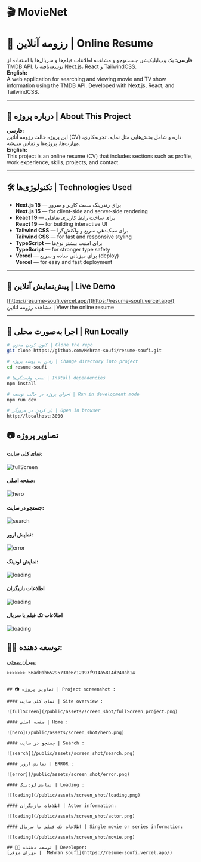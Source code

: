# 🎬 MovieNet

# 🎯 رزومه آنلاین | Online Resume

**فارسی:**
یک وب‌اپلیکیشن جست‌وجو و مشاهده اطلاعات فیلم‌ها و سریال‌ها با استفاده از TMDB API.
توسعه‌یافته با Next.js، React و TailwindCSS.
</br>
**English:**  
A web application for searching and viewing movie and TV show information using the TMDB API. Developed with Next.js, React, and TailwindCSS.

---

## 🧠 درباره پروژه | About This Project

**فارسی:**  
این پروژه حالت رزومه آنلاین (CV) داره و شامل بخش‌هایی مثل نمایه، تجربه‌کاری، مهارت‌ها، پروژه‌ها و تماس می‌شه.  
**English:**  
This project is an online resume (CV) that includes sections such as profile, work experience, skills, projects, and contact.

---

## 🛠️ تکنولوژی‌ها | Technologies Used

- **Next.js 15** — برای رندرینگ سمت کاربر و سرور  
  **Next.js 15** — for client‑side and server‑side rendering
- **React 19** — برای ساخت رابط کاربری تعاملی  
  **React 19** — for building interactive UI
- **Tailwind CSS** — برای سبک‌دهی سریع و واکنش‌گرا  
  **Tailwind CSS** — for fast and responsive styling
- **TypeScript** — برای امنیت بیشتر نوع‌ها  
  **TypeScript** — for stronger type safety
- **Vercel** — برای میزبانی ساده و سریع (deploy)  
  **Vercel** — for easy and fast deployment

---

## 🔗 پیش‌نمایش آنلاین | Live Demo

[https://resume-soufi.vercel.app/](https://resume-soufi.vercel.app/)  
مشاهده رزومه آنلاین | View the online resume

---

## 🚀 اجرا به‌صورت محلی | Run Locally

```bash
# کلون کردن مخزن | Clone the repo
git clone https://github.com/Mehran-soufi/resume-soufi.git

# رفتن به پوشه پروژه | Change directory into project
cd resume-soufi

# نصب وابستگی‌ها | Install dependencies
npm install

# اجرای پروژه در حالت توسعه | Run in development mode
npm run dev

# باز کردن در مرورگر | Open in browser
http://localhost:3000
```

## 📷 تصاویر پروژه

#### نمای کلی سایت:

![fullScreen](/public/assets/screen_shot/fullScreen_project.png)

#### صفحه اصلی:

![hero](/public/assets/screen_shot/hero.png)

#### جستجو در سایت:

![search](/public/assets/screen_shot/search.png)

#### نمایش ارور:

![error](/public/assets/screen_shot/error.png)

#### نمایش لودینگ:

![loading](/public/assets/screen_shot/loading.png)

#### اطلاعات بازیگران

![loading](/public/assets/screen_shot/actor.png)

#### اطلاعات تک فیلم یا سریال

![loading](/public/assets/screen_shot/movie.png)

## 👨‍💻 توسعه دهنده:
[مهران صوفی](https://resume-soufi.vercel.app/)
```
>>>>>>> 56ad0ab65295730e6c12193f914a5814d240ab14


## 📷 تصاویر پروژه | Project screenshot :

#### نمای کلی سایت | Site overview :

![fullScreen](/public/assets/screen_shot/fullScreen_project.png)

#### صفحه اصلی | Home :

![hero](/public/assets/screen_shot/hero.png)

#### جستجو در سایت | Search :

![search](/public/assets/screen_shot/search.png)

#### نمایش ارور | ERROR :

![error](/public/assets/screen_shot/error.png)

#### نمایش لودینگ | Loading :

![loading](/public/assets/screen_shot/loading.png)

#### اطلاعات بازیگران | Actor information:

![loading](/public/assets/screen_shot/actor.png)

#### اطلاعات تک فیلم یا سریال | Single movie or series information:

![loading](/public/assets/screen_shot/movie.png)

## 👨‍💻 توسعه دهنده | Developer:
[مهران صوفی |  Mehran soufi](https://resume-soufi.vercel.app/)
